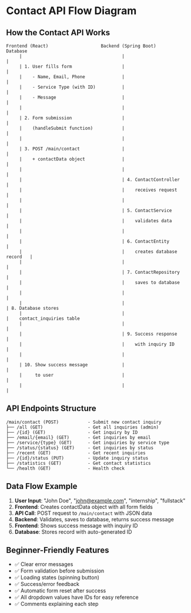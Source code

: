 # Contact API Flow Diagram

## How the Contact API Works

```
Frontend (React)                    Backend (Spring Boot)                Database
     |                                      |                              |
     | 1. User fills form                   |                              |
     |    - Name, Email, Phone              |                              |
     |    - Service Type (with ID)          |                              |
     |    - Message                         |                              |
     |                                      |                              |
     | 2. Form submission                   |                              |
     |    (handleSubmit function)           |                              |
     |                                      |                              |
     | 3. POST /main/contact                |                              |
     |    + contactData object              |                              |
     |                                      |                              |
     |                                      | 4. ContactController         |
     |                                      |    receives request          |
     |                                      |                              |
     |                                      | 5. ContactService            |
     |                                      |    validates data             |
     |                                      |                              |
     |                                      | 6. ContactEntity             |
     |                                      |    creates database record   |
     |                                      |                              |
     |                                      | 7. ContactRepository         |
     |                                      |    saves to database         |
     |                                      |                              |
     |                                      |                              | 8. Database stores
     |                                      |                              |    contact_inquiries table
     |                                      |                              |
     |                                      | 9. Success response          |
     |                                      |    with inquiry ID            |
     |                                      |                              |
     | 10. Show success message             |                              |
     |     to user                          |                              |
     |                                      |                              |
```

## API Endpoints Structure

```
/main/contact (POST)           - Submit new contact inquiry
├── /all (GET)                 - Get all inquiries (admin)
├── /{id} (GET)                - Get inquiry by ID
├── /email/{email} (GET)       - Get inquiries by email
├── /service/{type} (GET)      - Get inquiries by service type
├── /status/{status} (GET)     - Get inquiries by status
├── /recent (GET)              - Get recent inquiries
├── /{id}/status (PUT)         - Update inquiry status
├── /statistics (GET)          - Get contact statistics
└── /health (GET)              - Health check
```

## Data Flow Example

1. **User Input**: "John Doe", "john@example.com", "internship", "fullstack"
2. **Frontend**: Creates contactData object with all form fields
3. **API Call**: POST request to `/main/contact` with JSON data
4. **Backend**: Validates, saves to database, returns success message
5. **Frontend**: Shows success message with inquiry ID
6. **Database**: Stores record with auto-generated ID

## Beginner-Friendly Features

- ✅ Clear error messages
- ✅ Form validation before submission
- ✅ Loading states (spinning button)
- ✅ Success/error feedback
- ✅ Automatic form reset after success
- ✅ All dropdown values have IDs for easy reference
- ✅ Comments explaining each step
